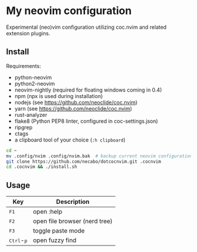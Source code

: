 # My neovim configuration

Experimental (neo)vim configuration utilizing coc.nvim and related extension plugins.

## Install

Requirements:
- python-neovim
- python2-neovim
- neovim-nightly (required for floating windows coming in 0.4)
- npm (npx is used during installation)
- nodejs (see https://github.com/neoclide/coc.nvim)
- yarn (see https://github.com/neoclide/coc.nvim)
- rust-analyzer
- flake8 (Python PEP8 linter, configured in coc-settings.json)
- ripgrep
- ctags
- a clipboard tool of your choice (`:h clipboard`)

```bash
cd ~
mv .config/nvim .config/nvim.bak  # backup current neovim configuration if present
git clone https://github.com/necabo/dotcocnvim.git .cocnvim
cd .cocnvim && ./install.sh
```

## Usage

| Key                          | Description                   |
| ---------------------------- | ----------------------------- |
| <kbd>F1</kbd>                | open :help                    |
| <kbd>F2</kbd>                | open file browser (nerd tree) |
| <kbd>F3</kbd>                | toggle paste mode             |
| <kbd>Ctrl</kbd>-<kbd>p</kbd> | open fuzzy find               |
